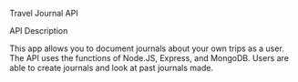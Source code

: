 Travel Journal API

API Description

This app allows you to document journals about your own trips as a user. The API uses the functions of Node.JS, Express, and MongoDB. Users are able to create journals and look at past journals made.
